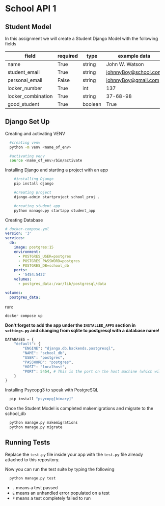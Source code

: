 
# School API 1


## Student Model
In this assignment we will create a Student Django Model with the following fields

| field            | required |type |example data                    |
| ----------------- | -----|-------|------------- |
| name | True |string | John W. Watson |
| student_email | True | string | johnnyBoy@school.com |
| personal_email | False | string | johnnyBoy@gmail.com |
| locker_number | True |int |137 |
| locker_combination | True |string |37-68-98 |
| good_student | True |boolean | True |


## Django Set Up

Creating and activating VENV

```bash
  #creating venv
  python -m venv <name_of_env>

  #activating venv
  source <name_of_env>/bin/activate
```

Installing Django and starting a project with an app

```bash
    #installing Django
    pip install django

    #creating project
    django-admin startproject school_proj .

    #creating student app
    python manage.py startapp student_app
```

Creating Database

```yaml
# docker-compose.yml
version: '3'
services:
  db:
    image: postgres:15
    environment:
      - POSTGRES_USER=postgres
      - POSTGRES_PASSWORD=postgres
      - POSTGRES_DB=school_db
    ports:
      - '5454:5432'
    volumes: 
      - postgres_data:/var/lib/postgresql/data

volumes:
  postgres_data:
```
run:
```bash
docker compose up
```
**Don't forget to add the app under the `INSTALLED_APPS` section in `settings.py` and changing from sqlite to postgresql with a database name!**

```python
DATABASES = {
    "default": {
        "ENGINE": "django.db.backends.postgresql",
        "NAME": "school_db",
        "USER": "postgres",
        "PASSWORD": "postgres",
        "HOST": "localhost",  
        "PORT": 5454, # This is the port on the host machine (which will be mapped to 5432 in the container)
    }
}
```

Installing Psycopg3 to speak with PostgreSQL

```bash
  pip install "psycopg[binary]"
```

Once the Student Model is completed makemigrations and migrate to the school_db

```bash
  python manage.py makemigrations
  python manage.py migrate
```

## Running Tests

Replace the `test.py` file inside your app with the `test.py` file already attached to this repository. 

Now you can run the test suite by typing the following

```bash
  python manage.py test
```

- `.` means a test passed
- `E` means an unhandled error populated on a test
- `F` means a test completely failed to run
